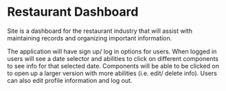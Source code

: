 # Restaurant Dashboard

Site is a dashboard for the restaurant industry that will assist with maintaining records and organizing important information.

The application will have sign up/ log in options for users. When logged in users will see a date selector and abilities to click on different components to see info for that selected date. 
Components will be able to be clicked on to open up a larger version with more abilities (i.e. edit/ delete info). Users can also edit profile information and log out. 
